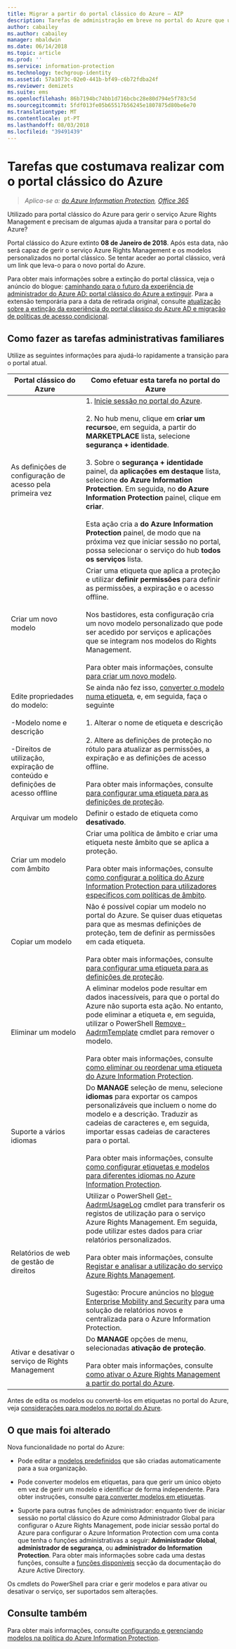 ```yaml
---
title: Migrar a partir do portal clássico do Azure – AIP
description: Tarefas de administração em breve no portal do Azure que utilizou para fazer no portal clássico do Azure
author: cabailey
ms.author: cabailey
manager: mbaldwin
ms.date: 06/14/2018
ms.topic: article
ms.prod: ''
ms.service: information-protection
ms.technology: techgroup-identity
ms.assetid: 57a1073c-02e0-441b-bf49-c6b72fdba24f
ms.reviewer: demizets
ms.suite: ems
ms.openlocfilehash: 86b7194bc74bb1d716bcbc28e80d794e5f783c5d
ms.sourcegitcommit: 5fdf013fe05b65517b56245e1807875d80be6e70
ms.translationtype: MT
ms.contentlocale: pt-PT
ms.lasthandoff: 08/03/2018
ms.locfileid: "39491439"
---
```

# <a name="tasks-that-you-used-to-do-with-the-azure-classic-portal"></a>Tarefas que costumava realizar com o portal clássico do Azure

>*Aplica-se a: [do Azure Information Protection](https://azure.microsoft.com/pricing/details/information-protection), [Office 365](http://download.microsoft.com/download/E/C/F/ECF42E71-4EC0-48FF-AA00-577AC14D5B5C/Azure_Information_Protection_licensing_datasheet_EN-US.pdf)*

Utilizado para portal clássico do Azure para gerir o serviço Azure Rights Management e precisam de algumas ajuda a transitar para o portal do Azure?

Portal clássico do Azure extinto **08 de Janeiro de 2018**. Após esta data, não será capaz de gerir o serviço Azure Rights Management e os modelos personalizados no portal clássico. Se tentar aceder ao portal clássico, verá um link que leva-o para o novo portal do Azure.

Para obter mais informações sobre a extinção do portal clássica, veja o anúncio do blogue: [caminhando para o futuro da experiência de administrador do Azure AD: portal clássico do Azure a extinguir](https://cloudblogs.microsoft.com/enterprisemobility/2017/09/18/marching-into-the-future-of-the-azure-ad-admin-experience-retiring-the-azure-classic-portal/). Para a extensão temporária para a data de retirada original, consulte [atualização sobre a extinção da experiência do portal clássico do Azure AD e migração de políticas de acesso condicional](https://cloudblogs.microsoft.com/enterprisemobility/2017/11/29/update-on-retirement-of-azure-ad-classic-portal-experience-and-migration-of-conditional-access-policies/).

## <a name="how-to-do-your-familiar-admin-tasks"></a>Como fazer as tarefas administrativas familiares

Utilize as seguintes informações para ajudá-lo rapidamente a transição para o portal atual.

|Portal clássico do Azure|Como efetuar esta tarefa no portal do Azure
|-----------|--------------------|
|As definições de configuração de acesso pela primeira vez|1. [Inicie sessão no portal do Azure](configure-policy.md#signing-in-to-the-azure-portal).<br /><br />2. No hub menu, clique em **criar um recurso**e, em seguida, a partir do **MARKETPLACE** lista, selecione **segurança + identidade**.<br /><br />3. Sobre o **segurança + identidade** painel, da **aplicações em destaque** lista, selecione **do Azure Information Protection**. Em seguida, no **do Azure Information Protection** painel, clique em **criar**.<br /><br />Esta ação cria a **do Azure Information Protection** painel, de modo que na próxima vez que iniciar sessão no portal, possa selecionar o serviço do hub **todos os serviços** lista.
|Criar um novo modelo|Criar uma etiqueta que aplica a proteção e utilizar **definir permissões** para definir as permissões, a expiração e o acesso offline. <br /><br />Nos bastidores, esta configuração cria um novo modelo personalizado que pode ser acedido por serviços e aplicações que se integram nos modelos do Rights Management.<br /><br />Para obter mais informações, consulte [para criar um novo modelo](configure-policy-templates.md#to-create-a-new-template).
|Edite propriedades do modelo: <br /><br />-Modelo nome e descrição<br /><br />-Direitos de utilização, expiração de conteúdo e definições de acesso offline|Se ainda não fez isso, [converter o modelo numa etiqueta](configure-policy-templates.md#to-convert-templates-to-labels), e, em seguida, faça o seguinte<br /><br />1. Alterar o nome de etiqueta e descrição<br /><br />2. Altere as definições de proteção no rótulo para atualizar as permissões, a expiração e as definições de acesso offline.<br /><br />Para obter mais informações, consulte [para configurar uma etiqueta para as definições de proteção](configure-policy-protection.md#to-configure-a-label-for-protection-settings).
|Arquivar um modelo|Definir o estado de etiqueta como **desativado**.
|Criar um modelo com âmbito|Criar uma política de âmbito e criar uma etiqueta neste âmbito que se aplica a proteção. <br /><br />Para obter mais informações, consulte [como configurar a política do Azure Information Protection para utilizadores específicos com políticas de âmbito](configure-policy-scope.md).
|Copiar um modelo|Não é possível copiar um modelo no portal do Azure. Se quiser duas etiquetas para que as mesmas definições de proteção, tem de definir as permissões em cada etiqueta. <br /><br />Para obter mais informações, consulte [para configurar uma etiqueta para as definições de proteção](configure-policy-protection.md#to-configure-a-label-for-protection-settings).
|Eliminar um modelo|A eliminar modelos pode resultar em dados inacessíveis, para que o portal do Azure não suporta esta ação. No entanto, pode eliminar a etiqueta e, em seguida, utilizar o PowerShell [Remove-AadrmTemplate](/powershell/module/aadrm/remove-aadrmtemplate) cmdlet para remover o modelo. <br /><br />Para obter mais informações, consulte [como eliminar ou reordenar uma etiqueta do Azure Information Protection](configure-policy-delete-reorder.md).
|Suporte a vários idiomas|Do **MANAGE** seleção de menu, selecione **idiomas** para exportar os campos personalizáveis que incluem o nome do modelo e a descrição. Traduzir as cadeias de caracteres e, em seguida, importar essas cadeias de caracteres para o portal. <br /><br />Para obter mais informações, consulte [como configurar etiquetas e modelos para diferentes idiomas no Azure Information Protection](configure-policy-languages.md).
|Relatórios de web de gestão de direitos|Utilizar o PowerShell [Get-AadrmUsageLog](/powershell/module/aadrm/Get-AadrmUsageLog) cmdlet para transferir os registos de utilização para o serviço Azure Rights Management. Em seguida, pode utilizar estes dados para criar relatórios personalizados. <br /><br />Para obter mais informações, consulte [Registar e analisar a utilização do serviço Azure Rights Management](log-analyze-usage.md).<br /><br />Sugestão: Procure anúncios no [blogue Enterprise Mobility and Security](https://cloudblogs.microsoft.com/enterprisemobility/?product=azure-information-protection) para uma solução de relatórios novos e centralizada para o Azure Information Protection.
|Ativar e desativar o serviço de Rights Management|Do **MANAGE** opções de menu, selecionadas **ativação de proteção**.<br /><br />Para obter mais informações, consulte [como ativar o Azure Rights Management a partir do portal do Azure](activate-azure.md).

Antes de edita os modelos ou convertê-los em etiquetas no portal do Azure, veja [considerações para modelos no portal do Azure](configure-policy-templates.md#considerations-for-templates-in-the-azure-portal).


## <a name="what-else-has-changed"></a>O que mais foi alterado

Nova funcionalidade no portal do Azure:

- Pode editar a [modelos predefinidos](configure-policy-templates.md#default-templates) que são criadas automaticamente para a sua organização.

- Pode converter modelos em etiquetas, para que gerir um único objeto em vez de gerir um modelo e identificar de forma independente. Para obter instruções, consulte [para converter modelos em etiquetas](configure-policy-templates.md#to-convert-templates-to-labels).

- Suporte para outras funções de administrador: enquanto tiver de iniciar sessão no portal clássico do Azure como Administrador Global para configurar o Azure Rights Management, pode iniciar sessão portal do Azure para configurar o Azure Information Protection com uma conta que tenha o funções administrativas a seguir: **Administrador Global**, **administrador de segurança**, ou **administrador do Information Protection**. Para obter mais informações sobre cada uma destas funções, consulte a [funções disponíveis](/azure/active-directory/active-directory-assign-admin-roles-azure-portal#available-roles) secção da documentação do Azure Active Directory.

Os cmdlets do PowerShell para criar e gerir modelos e para ativar ou desativar o serviço, ser suportados sem alterações.

## <a name="see-also"></a>Consulte também
Para obter mais informações, consulte [configurando e gerenciando modelos na política do Azure Information Protection](configure-policy-templates.md).

